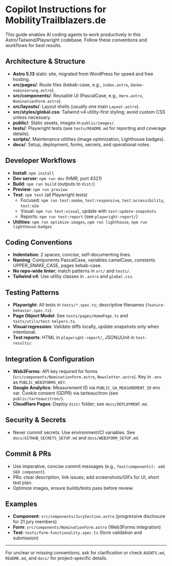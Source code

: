 # Copilot Instructions for MobilityTrailblazers.de

This guide enables AI coding agents to work productively in this Astro/Tailwind/Playwright codebase. Follow these conventions and workflows for best results.

## Architecture & Structure
- **Astro 5.13** static site, migrated from WordPress for speed and free hosting.
- **src/pages/**: Route files (kebab-case, e.g., `index.astro`, `danke-nominierung.astro`).
- **src/components/**: Reusable UI (PascalCase, e.g., `Hero.astro`, `NominationForm.astro`).
- **src/layouts/**: Layout shells (usually one main `Layout.astro`).
- **src/styles/global.css**: Tailwind v4 utility-first styling; avoid custom CSS unless necessary.
- **public/**: Static assets, images in `public/images/`.
- **tests/**: Playwright tests (see `tests/README.md` for reporting and coverage details).
- **scripts/**: Maintenance utilities (image optimization, Lighthouse badges).
- **docs/**: Setup, deployment, forms, secrets, and operational notes.

## Developer Workflows
- **Install**: `npm install`
- **Dev server**: `npm run dev` (HMR, port 4321)
- **Build**: `npm run build` (outputs to `dist/`)
- **Preview**: `npm run preview`
- **Test**: `npm test` (all Playwright tests)
  - Focused: `npm run test:smoke`, `test:responsive`, `test:accessibility`, `test:e2e`
  - Visual: `npm run test:visual`, update with `test:update-snapshots`
  - Reports: `npm run test:report` (see `playwright-report/`)
- **Utilities**: `npm run optimize-images`, `npm run lighthouse`, `npm run lighthouse:badges`

## Coding Conventions
- **Indentation**: 2 spaces; concise, self-documenting lines.
- **Naming**: Components PascalCase, variables camelCase, constants UPPER_SNAKE_CASE, pages kebab-case.
- **No repo-wide linter**; match patterns in `src/` and `tests/`.
- **Tailwind v4**: Use utility classes in `.astro` and `global.css`.

## Testing Patterns
- **Playwright**: All tests in `tests/*.spec.ts`; descriptive filenames (`feature-behavior.spec.ts`).
- **Page Object Model**: See `tests/pages/HomePage.ts` and `tests/utils/test-helpers.ts`.
- **Visual regression**: Validate diffs locally, update snapshots only when intentional.
- **Test reports**: HTML in `playwright-report/`, JSON/JUnit in `test-results/`.

## Integration & Configuration
- **Web3Forms**: API key required for forms (`src/components/NominationForm.astro`, `Newsletter.astro`). Key in `.env` as `PUBLIC_WEB3FORMS_KEY`.
- **Google Analytics**: Measurement ID via `PUBLIC_GA_MEASUREMENT_ID` env var. Cookie consent (GDPR) via tarteaucitron (see `public/tarteaucitron/`).
- **Cloudflare Pages**: Deploy `dist/` folder; see `docs/DEPLOYMENT.md`.

## Security & Secrets
- Never commit secrets. Use environment/CI variables. See `docs/GITHUB_SECRETS_SETUP.md` and `docs/WEB3FORM_SETUP.md`.

## Commit & PRs
- Use imperative, concise commit messages (e.g., `feat(components): add SEO component`).
- PRs: clear description, link issues, add screenshots/GIFs for UI, short test plan.
- Optimize images, ensure builds/tests pass before review.

## Examples
- **Component**: `src/components/JurySection.astro` (progressive disclosure for 21 jury members)
- **Form**: `src/components/NominationForm.astro` (Web3Forms integration)
- **Test**: `tests/form-functionality.spec.ts` (form validation and submission)

---
For unclear or missing conventions, ask for clarification or check `AGENTS.md`, `README.md`, and `docs/` for project-specific details.
